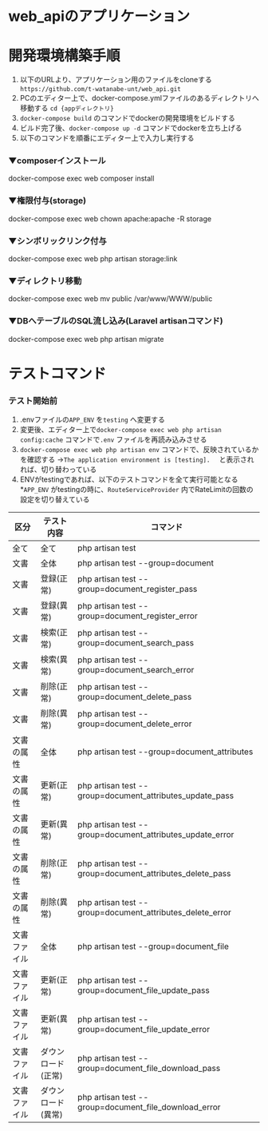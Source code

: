 # web_apiのアプリケーション

# 開発環境構築手順

1. 以下のURLより、アプリケーション用のファイルをcloneする
    `https://github.com/t-watanabe-unt/web_api.git`
2. PCのエディター上で、docker-compose.ymlファイルのあるディレクトリへ移動する
   `cd {appディレクトリ}`
3.  `docker-compose build` のコマンドでdockerの開発環境をビルドする
4.  ビルド完了後、`docker-compose up -d` コマンドでdockerを立ち上げる
5.  以下のコマンドを順番にエディター上で入力し実行する

### ▼composerインストール
docker-compose exec web composer install

### ▼権限付与(storage)
docker-compose exec web chown apache:apache -R storage

### ▼シンボリックリンク付与    
docker-compose exec web php artisan storage:link

### ▼ディレクトリ移動
docker-compose exec web mv public /var/www/WWW/public

### ▼DBへテーブルのSQL流し込み(Laravel artisanコマンド)
docker-compose exec web php artisan migrate

# テストコマンド

### テスト開始前
1. .envファイルの`APP_ENV` を`testing` へ変更する
2. 変更後、エディター上で`docker-compose exec web php artisan config:cache` コマンドで`.env` ファイルを再読み込みさせる
3. `docker-compose exec web php artisan env` コマンドで、反映されているかを確認する
   →`The application environment is [testing].  ` と表示されれば、切り替わっている
4. ENVがtestingであれば、以下のテストコマンドを全て実行可能となる
*`APP_ENV` がtestingの時に、`RouteServiceProvider` 内でRateLimitの回数の設定を切り替えている

|区分|テスト内容|コマンド|
|---|---|---|
|全て|全て|php artisan test|
|文書|全体|php artisan test --group=document|
|文書|登録(正常)|php artisan test --group=document_register_pass|
|文書|登録(異常)|php artisan test --group=document_register_error|
|文書|検索(正常)|php artisan test --group=document_search_pass|
|文書|検索(異常)|php artisan test --group=document_search_error|
|文書|削除(正常)|php artisan test --group=document_delete_pass|
|文書|削除(異常)|php artisan test --group=document_delete_error|
|文書の属性|全体|php artisan test --group=document_attributes|
|文書の属性|更新(正常)|php artisan test --group=document_attributes_update_pass|
|文書の属性|更新(異常)|php artisan test --group=document_attributes_update_error|
|文書の属性|削除(正常)|php artisan test --group=document_attributes_delete_pass|
|文書の属性|削除(異常)|php artisan test --group=document_attributes_delete_error|
|文書ファイル|全体|php artisan test --group=document_file|
|文書ファイル|更新(正常)|php artisan test --group=document_file_update_pass|
|文書ファイル|更新(異常)|php artisan test --group=document_file_update_error|
|文書ファイル|ダウンロード(正常)|php artisan test --group=document_file_download_pass|
|文書ファイル|ダウンロード(異常)|php artisan test --group=document_file_download_error|